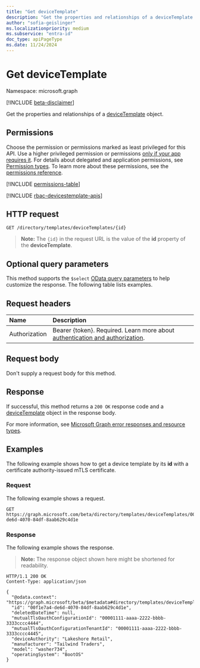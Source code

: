 ```yaml
---
title: "Get deviceTemplate"
description: "Get the properties and relationships of a deviceTemplate object."
author: "sofia-geislinger"
ms.localizationpriority: medium
ms.subservice: "entra-id"
doc_type: apiPageType
ms.date: 11/24/2024
---
```


# Get deviceTemplate

Namespace: microsoft.graph

[!INCLUDE [beta-disclaimer](../../includes/beta-disclaimer.md)]

Get the properties and relationships of a [deviceTemplate](../resources/devicetemplate.md) object.

## Permissions

Choose the permission or permissions marked as least privileged for this API. Use a higher privileged permission or permissions [only if your app requires it](/graph/permissions-overview#best-practices-for-using-microsoft-graph-permissions). For details about delegated and application permissions, see [Permission types](/graph/permissions-overview#permission-types). To learn more about these permissions, see the [permissions reference](/graph/permissions-reference).

<!-- {
  "blockType": "permissions",
  "name": "devicetemplate-get-permissions"
}
-->
[!INCLUDE [permissions-table](../includes/permissions/devicetemplate-get-permissions.md)]

[!INCLUDE [rbac-devicestemplate-apis](../includes/rbac-for-apis/rbac-devicetemplate-apis.md)]

## HTTP request

<!-- {
  "blockType": "ignored"
}
-->

```http
GET /directory/templates/deviceTemplates/{id}
```
>**Note:** The `{id}` in the request URL is the value of the **id** property of the **deviceTemplate**.

## Optional query parameters

This method supports the `$select` [OData query parameters](/graph/query-parameters) to help customize the response. The following table lists examples.

## Request headers

|Name|Description|
|:---|:---|
|Authorization|Bearer {token}. Required. Learn more about [authentication and authorization](/graph/auth/auth-concepts).|

## Request body

Don't supply a request body for this method.

## Response

If successful, this method returns a `200 OK` response code and a [deviceTemplate](../resources/devicetemplate.md) object in the response body.

For more information, see [Microsoft Graph error responses and resource types](/graph/errors).

## Examples

The following example shows how to get a device template by its **id** with a certificate authority-issued mTLS certificate.

### Request
The following example shows a request.
<!-- {
  "blockType": "request",
  "name": "get_devicetemplate"
}
-->
```http
GET https://graph.microsoft.com/beta/directory/templates/deviceTemplates/00f1e7a4-de6d-4070-84df-8aab629c4d1e
```

### Response
The following example shows the response.
> **Note:** The response object shown here might be shortened for readability.
<!-- {
  "blockType": "response",
  "truncated": true,
  "@odata.type": "microsoft.graph.deviceTemplate"
}
-->
```http
HTTP/1.1 200 OK
Content-Type: application/json

{
  "@odata.context": "https://graph.microsoft/beta/$metadata#directory/templates/deviceTemplates/$entity",
  "id": "00f1e7a4-de6d-4070-84df-8aab629c4d1e",
  "deletedDateTime": null,
  "mutualTlsOauthConfigurationId": "00001111-aaaa-2222-bbbb-3333cccc4444",
  "mutualTlsOauthConfigurationTenantId": "00001111-aaaa-2222-bbbb-3333cccc4445",
  "deviceAuthority": "Lakeshore Retail",
  "manufacturer": "Tailwind Traders",
  "model": "washer734",
  "operatingSystem": "BootOS"
}
```